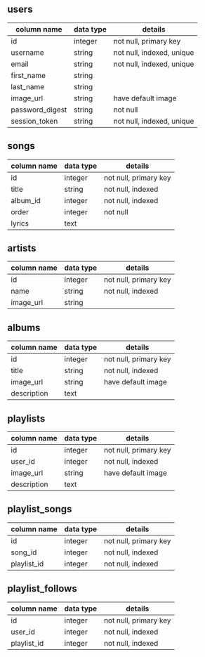 ## users
| column name     | data type | details                       |
|-----------------|-----------|-------------------------------|
| id              | integer   | not null, primary key         |
| username        | string    | not null, indexed, unique     |
| email           | string    | not null, indexed, unique     |
| first_name      | string    |                               |
| last_name       | string    |                               |
| image_url       | string    | have default image            |
| password_digest | string    | not null                      |
| session_token   | string    | not null, indexed, unique     |


## songs
| column name     | data type | details                       |
|-----------------|-----------|-------------------------------|
| id              | integer   | not null, primary key         |
| title           | string    | not null, indexed             |
| album_id        | integer   | not null, indexed             |
| order           | integer   | not null
| lyrics          | text      |                               |


## artists
| column name     | data type | details                       |
|-----------------|-----------|-------------------------------|
| id              | integer   | not null, primary key         |
| name            | string    | not null, indexed             |
| image_url       | string    |                               |


## albums
| column name     | data type | details                       |
|-----------------|-----------|-------------------------------|
| id              | integer   | not null, primary key         |
| title           | string    | not null, indexed             |
| image_url       | string    | have default image            |
| description     | text      |                               |


## playlists
| column name     | data type | details                       |
|-----------------|-----------|-------------------------------|
| id              | integer   | not null, primary key         |
| user_id         | integer   | not null, indexed             |
| image_url       | string    | have default image            |
| description     | text      |                               |


## playlist_songs
| column name     | data type | details                       |
|-----------------|-----------|-------------------------------|
| id              | integer   | not null, primary key         |
| song_id         | integer   | not null, indexed             |
| playlist_id     | integer   | not null, indexed             |


## playlist_follows
| column name     | data type | details                       |
|-----------------|-----------|-------------------------------|
| id              | integer   | not null, primary key         |
| user_id         | integer   | not null, indexed             |
| playlist_id     | integer   | not null, indexed             |

